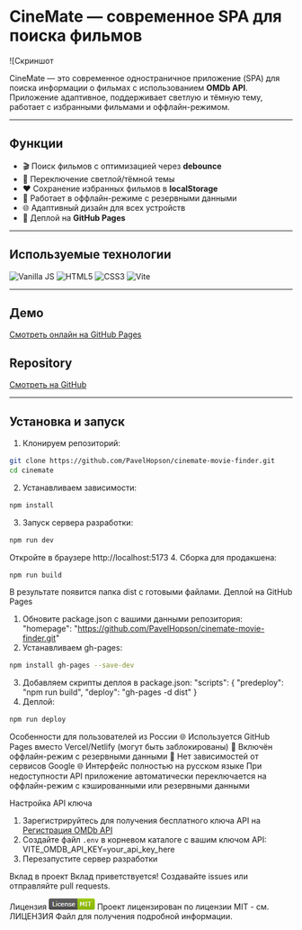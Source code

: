 # CineMate — современное SPA для поиска фильмов

![Скриншот 

CineMate — это современное одностраничное приложение (SPA) для поиска информации о фильмах с использованием **OMDb API**. Приложение адаптивное, поддерживает светлую и тёмную тему, работает с избранными фильмами и оффлайн-режимом.

---

## Функции

- 🎬 Поиск фильмов с оптимизацией через **debounce**  
- 🌙 Переключение светлой/тёмной темы  
- ❤️ Сохранение избранных фильмов в **localStorage**  
- 📡 Работает в оффлайн-режиме с резервными данными  
- 🌐 Адаптивный дизайн для всех устройств  
- 🚀 Деплой на **GitHub Pages**

---

## Используемые технологии

![Vanilla JS](https://img.shields.io/badge/Vanilla_JS-181818?logo=javascript&logoColor=F7DF1E)
![HTML5](https://img.shields.io/badge/HTML5-E34F26?logo=html5&logoColor=white)
![CSS3](https://img.shields.io/badge/CSS3-1572B6?logo=css3&logoColor=white)
![Vite](https://img.shields.io/badge/Vite-646CFF?logo=vite&logoColor=white)

---

## Демо

[Смотреть онлайн на GitHub Pages](https://pavelhopson.github.io/cinemate-movie-finder)

## Repository

[Смотреть на GitHub](https://github.com/PavelHopson/cinemate-movie-finder.git)

---

## Установка и запуск

1. Клонируем репозиторий:
```bash
git clone https://github.com/PavelHopson/cinemate-movie-finder.git
cd cinemate
```
2. Устанавливаем зависимости:
```bash
npm install
```
3. Запуск сервера разработки:
```bash
npm run dev
```
Откройте в браузере http://localhost:5173
4. Сборка для продакшена:
```bash
npm run build
```
В результате появится папка dist с готовыми файлами.
Деплой на GitHub Pages
1. Обновите package.json с вашими данными репозитория:
"homepage": "https://github.com/PavelHopson/cinemate-movie-finder.git"
2. Устанавливаем gh-pages:
```bash
npm install gh-pages --save-dev
```
3. Добавляем скрипты деплоя в package.json:
"scripts": {
  "predeploy": "npm run build",
  "deploy": "gh-pages -d dist"
}
4. Деплой:
```bash
npm run deploy
```
Особенности для пользователей из России
🌐 Используется GitHub Pages вместо Vercel/Netlify (могут быть заблокированы)
💾 Включён оффлайн-режим с резервными данными
🚫 Нет зависимостей от сервисов Google
🌐 Интерфейс полностью на русском языке
При недоступности API приложение автоматически переключается на оффлайн-режим с кэшированными или резервными данными

Настройка API ключа
1. Зарегистрируйтесь для получения бесплатного ключа API на [Регистрация OMDb API](https://www.omdbapi.com/apikey.aspx)
2. Создайте файл `.env` в корневом каталоге с вашим ключом API: VITE_OMDB_API_KEY=your_api_key_here
3. Перезапустите сервер разработки

Вклад в проект
Вклад приветствуется! Создавайте issues или отправляйте pull requests.

Лицензия
![alt text](image.png)
Проект лицензирован по лицензии MIT - см. ЛИЦЕНЗИЯ Файл для получения подробной информации.
